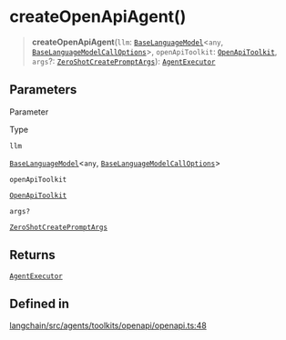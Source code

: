 createOpenApiAgent()
====================

> **createOpenApiAgent**(`llm`: [`BaseLanguageModel`](/docs/api/base_language/classes/BaseLanguageModel)<`any`, [`BaseLanguageModelCallOptions`](/docs/api/base_language/interfaces/BaseLanguageModelCallOptions)\>, `openApiToolkit`: [`OpenApiToolkit`](/docs/api/agents/classes/OpenApiToolkit), `args`?: [`ZeroShotCreatePromptArgs`](/docs/api/agents/interfaces/ZeroShotCreatePromptArgs)): [`AgentExecutor`](/docs/api/agents/classes/AgentExecutor)

Parameters[](#parameters "Direct link to Parameters")
------------------------------------------------------

Parameter

Type

`llm`

[`BaseLanguageModel`](/docs/api/base_language/classes/BaseLanguageModel)<`any`, [`BaseLanguageModelCallOptions`](/docs/api/base_language/interfaces/BaseLanguageModelCallOptions)\>

`openApiToolkit`

[`OpenApiToolkit`](/docs/api/agents/classes/OpenApiToolkit)

`args?`

[`ZeroShotCreatePromptArgs`](/docs/api/agents/interfaces/ZeroShotCreatePromptArgs)

Returns[](#returns "Direct link to Returns")
---------------------------------------------

[`AgentExecutor`](/docs/api/agents/classes/AgentExecutor)

Defined in[](#defined-in "Direct link to Defined in")
------------------------------------------------------

[langchain/src/agents/toolkits/openapi/openapi.ts:48](https://github.com/hwchase17/langchainjs/blob/1c1274d/langchain/src/agents/toolkits/openapi/openapi.ts#L48)